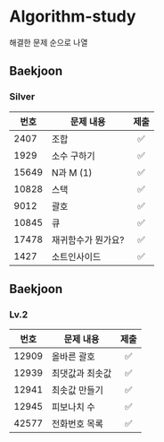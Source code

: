 # Algorithm-study
해결한 문제 순으로 나열

## Baekjoon

### Silver

| 번호   | 문제 내용                  | 제출 |
|--------|----------------------------|:----:|
| 2407   | 조합                       | ✅   |
| 1929   | 소수 구하기                | ✅   |
| 15649  | N과 M (1)                  | ✅   |
| 10828  | 스택                       | ✅   |
| 9012   | 괄호                       | ✅   |
| 10845  | 큐                         | ✅   |
| 17478  | 재귀함수가 뭔가요?         | ✅   |
| 1427   | 소트인사이드              | ✅   |



## Baekjoon

### Lv.2

| 번호   | 문제 내용                  | 제출 |
|--------|----------------------------|:----:|
| 12909   | 올바른 괄호                       | ✅   |
| 12939   | 최댓값과 최솟값                | ✅   |
| 12941   | 최솟값 만들기                | ✅   |
| 12945   | 피보나치 수                | ✅   |
| 42577   | 전화번호 목록                | ✅   |

